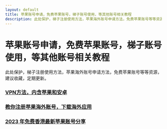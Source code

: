 ```yaml
---
layout: default
title: 苹果账号申请，免费苹果账号，梯子账号使用，等其他账号相关教程
description: 此处保护，梯子注册使用方法，苹果海外账号申请方法，免费苹果账号等等资源，建议收藏，定期更新。
---
```

# 苹果账号申请，免费苹果账号，梯子账号使用，等其他账号相关教程

此处保护，梯子注册使用方法，苹果海外账号申请方法，免费苹果账号等等资源，建议收藏，定期更新。

### [VPN方法，内含苹果和安卓](./docs/vpn)
### [教你注册苹果海外账号，下载海外应用](./docs/register-apple-id)
### [2023 年免费香港最新苹果账号分享](./docs/apple-id)